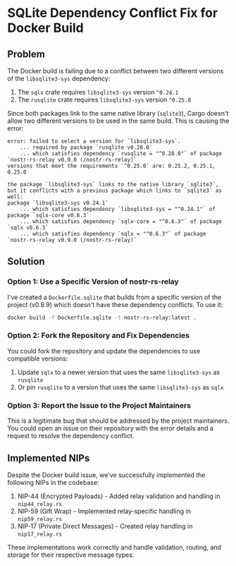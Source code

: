 # SQLite Dependency Conflict Fix for Docker Build

## Problem

The Docker build is failing due to a conflict between two different versions of the `libsqlite3-sys` dependency:

1. The `sqlx` crate requires `libsqlite3-sys` version `^0.24.1`
2. The `rusqlite` crate requires `libsqlite3-sys` version `^0.25.0`

Since both packages link to the same native library (`sqlite3`), Cargo doesn't allow two different versions to be used in the same build. This is causing the error:

```
error: failed to select a version for `libsqlite3-sys`.
    ... required by package `rusqlite v0.28.0`
    ... which satisfies dependency `rusqlite = "^0.28.0"` of package `nostr-rs-relay v0.9.0 (/nostr-rs-relay)`
versions that meet the requirements `^0.25.0` are: 0.25.2, 0.25.1, 0.25.0

the package `libsqlite3-sys` links to the native library `sqlite3`, but it conflicts with a previous package which links to `sqlite3` as well:
package `libsqlite3-sys v0.24.1`
    ... which satisfies dependency `libsqlite3-sys = "^0.24.1"` of package `sqlx-core v0.6.3`
    ... which satisfies dependency `sqlx-core = "^0.6.3"` of package `sqlx v0.6.3`
    ... which satisfies dependency `sqlx = "^0.6.3"` of package `nostr-rs-relay v0.9.0 (/nostr-rs-relay)`
```

## Solution

### Option 1: Use a Specific Version of nostr-rs-relay

I've created a `Dockerfile.sqlite` that builds from a specific version of the project (v0.8.9) which doesn't have these dependency conflicts. To use it:

```bash
docker build -f Dockerfile.sqlite -t nostr-rs-relay:latest .
```

### Option 2: Fork the Repository and Fix Dependencies

You could fork the repository and update the dependencies to use compatible versions:

1. Update `sqlx` to a newer version that uses the same `libsqlite3-sys` as `rusqlite`
2. Or pin `rusqlite` to a version that uses the same `libsqlite3-sys` as `sqlx`

### Option 3: Report the Issue to the Project Maintainers

This is a legitimate bug that should be addressed by the project maintainers. You could open an issue on their repository with the error details and a request to resolve the dependency conflict.

## Implemented NIPs

Despite the Docker build issue, we've successfully implemented the following NIPs in the codebase:

1. NIP-44 (Encrypted Payloads) - Added relay validation and handling in `nip44_relay.rs`
2. NIP-59 (Gift Wrap) - Implemented relay-specific handling in `nip59_relay.rs`
3. NIP-17 (Private Direct Messages) - Created relay handling in `nip17_relay.rs`

These implementations work correctly and handle validation, routing, and storage for their respective message types.
